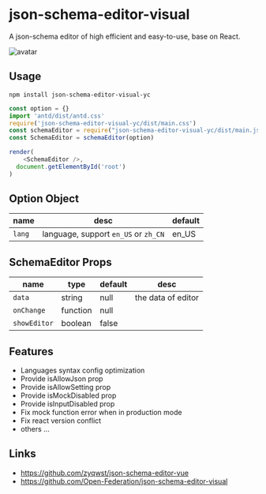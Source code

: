 # json-schema-editor-visual

A json-schema editor of high efficient and easy-to-use, base on React.

![avatar](json-schema-editor-visual.jpg)

## Usage

```
npm install json-schema-editor-visual-yc
```

```js
const option = {}
import 'antd/dist/antd.css'
require('json-schema-editor-visual-yc/dist/main.css')
const schemaEditor = require("json-schema-editor-visual-yc/dist/main.js");
const SchemaEditor = schemaEditor(option)

render(
    <SchemaEditor />,
  document.getElementById('root')
)
```

## Option Object

| name | desc | default |
| ---- | ----------- | --------- |
| `lang` | language, support `en_US` or `zh_CN` | en_US

## SchemaEditor Props

| name | type | default | desc
| ---- | ----------- | --------- | --------- |
| `data` | string | null | the data of editor
| `onChange`| function | null |
| `showEditor` | boolean | false |

## Features

* Languages syntax config optimization
* Provide isAllowJson prop
* Provide isAllowSetting prop
* Provide isMockDisabled prop
* Provide isInputDisabled prop
* Fix mock function error when in production mode
* Fix react version conflict
* others ...

## Links

* <https://github.com/zyqwst/json-schema-editor-vue>
* <https://github.com/Open-Federation/json-schema-editor-visual>
